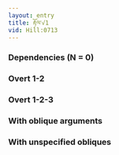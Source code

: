 ```yaml
---
layout: entry
title: རྟོལ་√1
vid: Hill:0713
---
```

### Dependencies (N = 0)


### Overt 1-2


### Overt 1-2-3


### With oblique arguments


### With unspecified obliques
